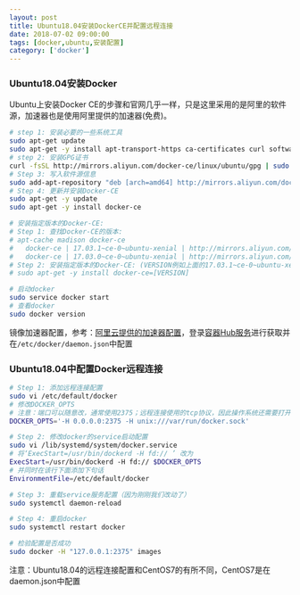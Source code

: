 ```yaml
---
layout: post
title: Ubuntu18.04安装DockerCE并配置远程连接
date: 2018-07-02 09:00:00
tags: [docker,ubuntu,安装配置]
category: ['docker']
---
```


### Ubuntu18.04安装Docker

Ubuntu上安装Docker CE的步骤和官网几乎一样，只是这里采用的是阿里的软件源，加速器也是使用阿里提供的加速器(免费)。

```bash
# step 1: 安装必要的一些系统工具
sudo apt-get update
sudo apt-get -y install apt-transport-https ca-certificates curl software-properties-common
# step 2: 安装GPG证书
curl -fsSL http://mirrors.aliyun.com/docker-ce/linux/ubuntu/gpg | sudo apt-key add -
# Step 3: 写入软件源信息
sudo add-apt-repository "deb [arch=amd64] http://mirrors.aliyun.com/docker-ce/linux/ubuntu $(lsb_release -cs) stable"
# Step 4: 更新并安装Docker-CE
sudo apt-get -y update
sudo apt-get -y install docker-ce

# 安装指定版本的Docker-CE:
# Step 1: 查找Docker-CE的版本:
# apt-cache madison docker-ce
#   docker-ce | 17.03.1~ce-0~ubuntu-xenial | http://mirrors.aliyun.com/docker-ce/linux/ubuntu xenial/stable amd64 Packages
#   docker-ce | 17.03.0~ce-0~ubuntu-xenial | http://mirrors.aliyun.com/docker-ce/linux/ubuntu xenial/stable amd64 Packages
# Step 2: 安装指定版本的Docker-CE: (VERSION例如上面的17.03.1~ce-0~ubuntu-xenial)
# sudo apt-get -y install docker-ce=[VERSION]

# 启动docker
sudo service docker start
# 查看docker
sudo docker version
```
镜像加速器配置，参考：[阿里云提供的加速器配置](https://yq.aliyun.com/articles/29941)，登录[容器Hub服务](https://cr.console.aliyun.com/)进行获取并在`/etc/docker/daemon.json`中配置

### Ubuntu18.04中配置Docker远程连接

```bash
# Step 1: 添加远程连接配置
sudo vi /etc/default/docker
# 修改DOCKER_OPTS
# 注意：端口可以随意改，通常使用2375；远程连接使用的tcp协议，因此操作系统还需要打开2375端口
DOCKER_OPTS='-H 0.0.0.0:2375 -H unix:///var/run/docker.sock'

# Step 2: 修改docker的service启动配置
sudo vi /lib/systemd/system/docker.service
# 将‘ExecStart=/usr/bin/dockerd -H fd:// ’ 改为
ExecStart=/usr/bin/dockerd -H fd:// $DOCKER_OPTS
# 并同时在该行下面添加下句话
EnvironmentFile=/etc/default/docker

# Step 3: 重载service服务配置（因为刚刚我们改动了）
sudo systemctl daemon-reload

# Step 4: 重启docker
sudo systemctl restart docker

# 检验配置是否成功
sudo docker -H "127.0.0.1:2375" images
```
注意：Ubuntu18.04的远程连接配置和CentOS7的有所不同，CentOS7是在daemon.json中配置
